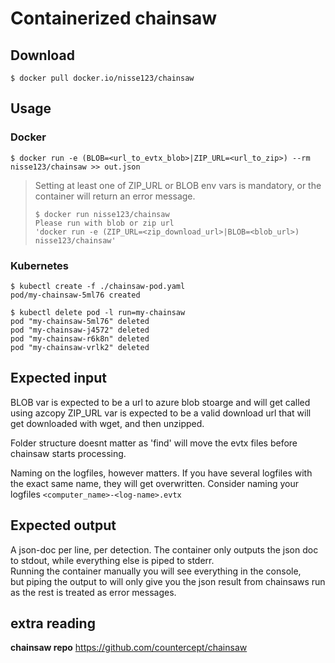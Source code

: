 # Containerized chainsaw

## Download

```console
$ docker pull docker.io/nisse123/chainsaw
```

## Usage

### Docker
```console
$ docker run -e (BLOB=<url_to_evtx_blob>|ZIP_URL=<url_to_zip>) --rm nisse123/chainsaw >> out.json
```
> Setting at least one of ZIP_URL or BLOB env vars is mandatory, or the container will return an error message.
>```console
>$ docker run nisse123/chainsaw
>Please run with blob or zip url 
>'docker run -e (ZIP_URL=<zip_download_url>|BLOB=<blob_url>) nisse123/chainsaw'
>```

### Kubernetes

```console
$ kubectl create -f ./chainsaw-pod.yaml
pod/my-chainsaw-5ml76 created

$ kubectl delete pod -l run=my-chainsaw
pod "my-chainsaw-5ml76" deleted
pod "my-chainsaw-j4572" deleted
pod "my-chainsaw-r6k8n" deleted
pod "my-chainsaw-vrlk2" deleted
```

## Expected input

BLOB var is expected to be a url to azure blob stoarge and will get called using azcopy
ZIP_URL var is expected to be a valid download url that will get downloaded with wget, and then unzipped.

Folder structure doesnt matter as 'find' will move the evtx files before chainsaw starts processing.

Naming on the logfiles, however matters. If you have several logfiles with the exact same name, they will get overwritten.
Consider naming your logfiles `<computer_name>-<log-name>.evtx`

## Expected output
A json-doc per line, per detection.
The container only outputs the json doc to stdout, while everything else is piped to stderr.  
Running the container manually you will see everything in the console,  
but piping the output to will only give you the json result from chainsaws run as the rest is treated as error messages.

## extra reading

**chainsaw repo**
https://github.com/countercept/chainsaw
